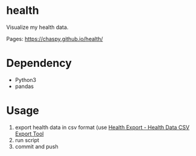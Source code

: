 # health
Visualize my health data.

Pages: https://chaspy.github.io/health/

# Dependency
* Python3
* pandas

# Usage

1. export health data in csv format (use [Health Export - Health Data CSV Export Tool](https://itunes.apple.com/jp/app/health-export-health-data-csv-export-tool/id1115567069)
2. run script
3. commit and push
